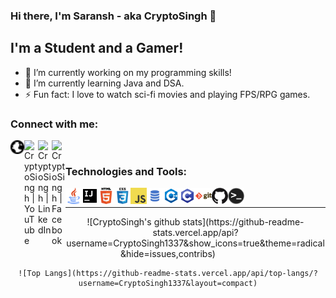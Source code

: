 ### Hi there, I'm Saransh - aka CryptoSingh 👋

## I'm a Student and a Gamer!
- 🔭 I’m currently working on my programming skills!
- 🌱 I’m currently learning Java and DSA.
- ⚡ Fun fact: I love to watch sci-fi movies and playing FPS/RPG games. 

### Connect with me:

[<img align="left" alt="CryptoSingh" width="22px" src="https://raw.githubusercontent.com/iconic/open-iconic/master/svg/globe.svg" />][website]
[<img align="left" alt="CryptoSingh | YouTube" width="22px" src="https://cdn.jsdelivr.net/npm/simple-icons@v3/icons/youtube.svg" />][youtube]
[<img align="left" alt="CryptoSingh | LinkedIn" width="22px" src="https://cdn.jsdelivr.net/npm/simple-icons@v3/icons/linkedin.svg" />][linkedin]
[<img align="left" alt="CryptoSingh | Facebook" width="22px" src="https://cdn.jsdelivr.net/npm/simple-icons@v3/icons/facebook.svg" />][facebook]

<br />

### Technologies and Tools:

<img align="left" alt="Java" width="26px" src="https://github.com/CryptoSingh1337/CryptoSingh1337/blob/master/Icons/Java.png" title="Java"/>
<img align="left" alt="Intellij-Idea" width="26px" src="https://github.com/CryptoSingh1337/CryptoSingh1337/blob/master/Icons/Intellij.png" title="Intellij-IDEA"/>
<img align="left" alt="HTML5" width="26px" src="https://raw.githubusercontent.com/github/explore/80688e429a7d4ef2fca1e82350fe8e3517d3494d/topics/html/html.png" title="HTML5"/>
<img align="left" alt="CSS3" width="26px" src="https://raw.githubusercontent.com/github/explore/80688e429a7d4ef2fca1e82350fe8e3517d3494d/topics/css/css.png" title="CSS3"/>
<img align="left" alt="JavaScript" width="26px" src="https://raw.githubusercontent.com/github/explore/80688e429a7d4ef2fca1e82350fe8e3517d3494d/topics/javascript/javascript.png" title="JavaScript"/>
<img align="left" alt="SQL" width="26px" src="https://raw.githubusercontent.com/github/explore/80688e429a7d4ef2fca1e82350fe8e3517d3494d/topics/sql/sql.png" title="SQL"/>
<img align="left" alt="C++" width="26px" src="https://github.com/CryptoSingh1337/CryptoSingh1337/blob/master/Icons/C++.png" title="C++"/>
<img align="left" alt="C" width="26px" src="https://github.com/CryptoSingh1337/CryptoSingh1337/blob/master/Icons/C.png" title="C"/>
<img align="left" alt="Git" width="26px" src="https://raw.githubusercontent.com/github/explore/80688e429a7d4ef2fca1e82350fe8e3517d3494d/topics/git/git.png" title="Git"/>
<img align="left" alt="GitHub" width="26px" src="https://raw.githubusercontent.com/github/explore/78df643247d429f6cc873026c0622819ad797942/topics/github/github.png" title="GitHub"/>
<img align="left" alt="Terminal" width="26px" src="https://raw.githubusercontent.com/github/explore/80688e429a7d4ef2fca1e82350fe8e3517d3494d/topics/terminal/terminal.png" title="Terminal"/>
<br />

---
<div align="center">
    ![CryptoSingh's github stats](https://github-readme-stats.vercel.app/api?username=CryptoSingh1337&show_icons=true&theme=radical&hide=issues,contribs)
 
    ![Top Langs](https://github-readme-stats.vercel.app/api/top-langs/?username=CryptoSingh1337&layout=compact)
 </div>

[website]: https://cryptosingh1337.github.io/my-site/
[youtube]: https://www.youtube.com/cryptosingh
[facebook]: https://www.facebook.com/saranshkumar1337/
[linkedin]: https://www.linkedin.com/in/saransh-kumar-2k19/
